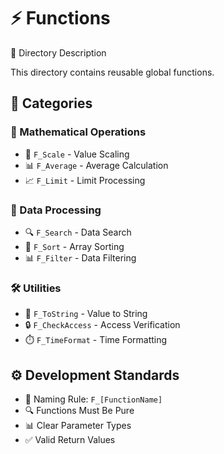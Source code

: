 # ⚡ Functions

<div align="center>
<!-- ...language switcher... -->
</div>

## 📑 Directory Description
This directory contains reusable global functions.

## 🔨 Categories
### 📐 Mathematical Operations
- 🔢 `F_Scale` - Value Scaling
- 📊 `F_Average` - Average Calculation
- 📈 `F_Limit` - Limit Processing

### 🔄 Data Processing
- 🔍 `F_Search` - Data Search
- 🔀 `F_Sort` - Array Sorting
- 📊 `F_Filter` - Data Filtering

### 🛠️ Utilities
- 📝 `F_ToString` - Value to String
- 🔒 `F_CheckAccess` - Access Verification
- ⏱️ `F_TimeFormat` - Time Formatting

## ⚙️ Development Standards
- 📌 Naming Rule: `F_[FunctionName]`
- 🔍 Functions Must Be Pure
- 📊 Clear Parameter Types
- ✅ Valid Return Values